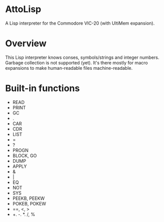 AttoLisp
========

A Lisp interpreter for the Commodore
VIC-20 (with UltiMem expansion).

# Overview

This Lisp interpreter knows conses,
symbols/strings and integer numbers.
Garbage collection is not supported
(yet).  It's there mostly for macro
expansions to make human-readable
files machine-readable.

# Built-in functions

* READ
* PRINT
* GC
* .
* CAR
* CDR
* LIST
* =
* ?
* PROGN
* BLOCK, GO
* DUMP
* APPLY
* &
* |
* EQ
* NOT
* SYS
* PEEKB, PEEKW
* POKEB, POKEW
* ==, <, >
* +. -. *. /, %
